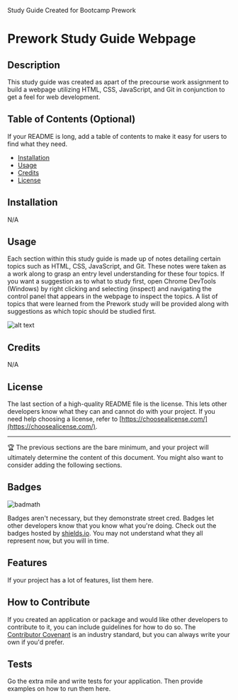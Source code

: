 Study Guide Created for Bootcamp Prework
# Prework Study Guide Webpage

## Description

This study guide was created as apart of the precourse work assignment to build a webpage utilizing HTML, CSS, JavaScript, and Git in conjunction to get a feel for web development.


## Table of Contents (Optional)

If your README is long, add a table of contents to make it easy for users to find what they need.

- [Installation](#installation)
- [Usage](#usage)
- [Credits](#credits)
- [License](#license)

## Installation

N/A

## Usage

Each section within this study guide is made up of notes detailing certain topics such as HTML, CSS, JavaScript, and Git. These notes were taken as a work along to grasp an entry level understanding for these four topics. If you want a suggestion as to what to study first, open  Chrome DevTools (Windows) by right clicking and selecting (inspect)  and navigating the control panel that appears in the webpage to inspect the topics. A list of topics that were learned from the Prework study will be provided along with suggestions as which topic should be studied first.

![alt text](assets/images/screenshot.png)

## Credits

N/A

## License

The last section of a high-quality README file is the license. This lets other developers know what they can and cannot do with your project. If you need help choosing a license, refer to [https://choosealicense.com/](https://choosealicense.com/).

---

🏆 The previous sections are the bare minimum, and your project will ultimately determine the content of this document. You might also want to consider adding the following sections.

## Badges

![badmath](https://img.shields.io/github/languages/top/nielsenjared/badmath)

Badges aren't necessary, but they demonstrate street cred. Badges let other developers know that you know what you're doing. Check out the badges hosted by [shields.io](https://shields.io/). You may not understand what they all represent now, but you will in time.

## Features

If your project has a lot of features, list them here.

## How to Contribute

If you created an application or package and would like other developers to contribute to it, you can include guidelines for how to do so. The [Contributor Covenant](https://www.contributor-covenant.org/) is an industry standard, but you can always write your own if you'd prefer.

## Tests

Go the extra mile and write tests for your application. Then provide examples on how to run them here.